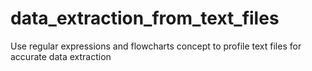 # data_extraction_from_text_files
Use regular expressions and flowcharts concept to profile text files for accurate data extraction
